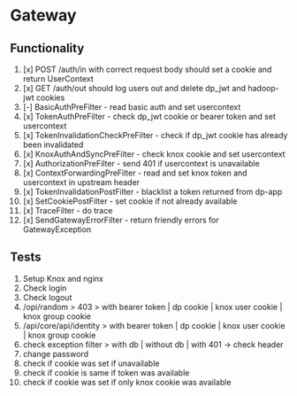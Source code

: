 # Gateway

## Functionality
01. [x] POST /auth/in with correct request body should set a cookie and return UserContext
02. [x] GET /auth/out should log users out and delete dp_jwt and hadoop-jwt cookies
03. [-] BasicAuthPreFilter - read basic auth and set usercontext
04. [x] TokenAuthPreFilter - check dp_jwt cookie or bearer token and set usercontext
05. [x] TokenInvalidationCheckPreFilter - check if dp_jwt cookie has already been invalidated
06. [x] KnoxAuthAndSyncPreFilter - check knox cookie and set usercontext
07. [x] AuthorizationPreFilter - send 401 if usercontext is unavailable
08. [x] ContextForwardingPreFilter - read and set knox token and usercontext in upstream header 
09. [x] TokenInvalidationPostFilter - blacklist a token returned from dp-app
10. [x] SetCookiePostFilter - set cookie if not already available
11. [x] TraceFilter - do trace
12. [x] SendGatewayErrorFilter - return friendly errors for GatewayException

## Tests
01. Setup Knox and nginx
02. Check login
03. Check logout
04. /opi/random > 403 > with bearer token | dp cookie | knox user cookie | knox group cookie
05. /api/core/api/identity > with bearer token | dp cookie | knox user cookie | knox group cookie
06. check exception filter > with db | without db | with 401 -> check header
07. change password
08. check if cookie was set if unavailable
09. check if cookie is same if token was available
10. check if cookie was set if only knox cookie was available

